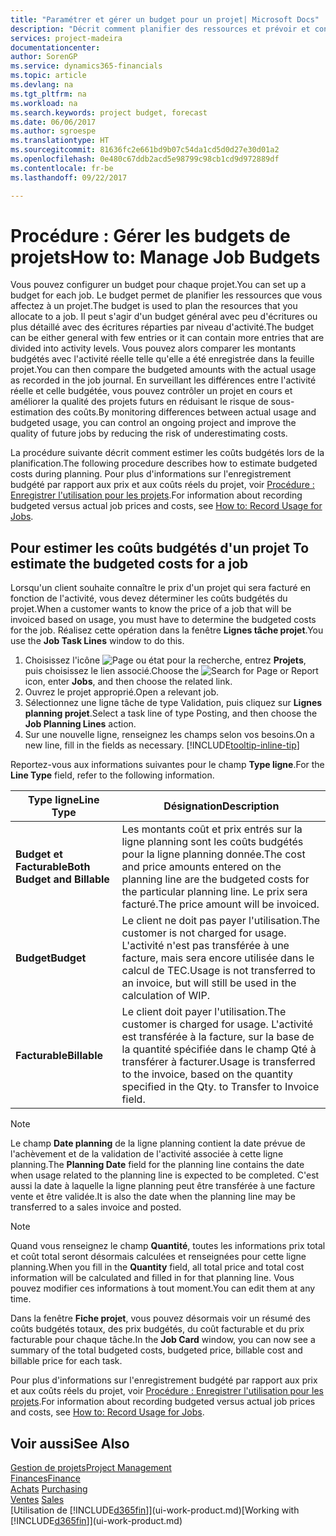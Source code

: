 ```yaml
---
title: "Paramétrer et gérer un budget pour un projet| Microsoft Docs"
description: "Décrit comment planifier des ressources et prévoir et contrôler les coûts d'un projet en définissant un budget pour chaque projet."
services: project-madeira
documentationcenter: 
author: SorenGP
ms.service: dynamics365-financials
ms.topic: article
ms.devlang: na
ms.tgt_pltfrm: na
ms.workload: na
ms.search.keywords: project budget, forecast
ms.date: 06/06/2017
ms.author: sgroespe
ms.translationtype: HT
ms.sourcegitcommit: 81636fc2e661bd9b07c54da1cd5d0d27e30d01a2
ms.openlocfilehash: 0e480c67ddb2acd5e98799c98cb1cd9d972889df
ms.contentlocale: fr-be
ms.lasthandoff: 09/22/2017

---
```

# <a name="how-to-manage-job-budgets"></a><span data-ttu-id="f8d15-103">Procédure : Gérer les budgets de projets</span><span class="sxs-lookup"><span data-stu-id="f8d15-103">How to: Manage Job Budgets</span></span>
<span data-ttu-id="f8d15-104">Vous pouvez configurer un budget pour chaque projet.</span><span class="sxs-lookup"><span data-stu-id="f8d15-104">You can set up a budget for each job.</span></span> <span data-ttu-id="f8d15-105">Le budget permet de planifier les ressources que vous affectez à un projet.</span><span class="sxs-lookup"><span data-stu-id="f8d15-105">The budget is used to plan the resources that you allocate to a job.</span></span> <span data-ttu-id="f8d15-106">Il peut s'agir d'un budget général avec peu d'écritures ou plus détaillé avec des écritures réparties par niveau d'activité.</span><span class="sxs-lookup"><span data-stu-id="f8d15-106">The budget can be either general with few entries or it can contain more entries that are divided into activity levels.</span></span> <span data-ttu-id="f8d15-107">Vous pouvez alors comparer les montants budgétés avec l'activité réelle telle qu'elle a été enregistrée dans la feuille projet.</span><span class="sxs-lookup"><span data-stu-id="f8d15-107">You can then compare the budgeted amounts with the actual usage as recorded in the job journal.</span></span> <span data-ttu-id="f8d15-108">En surveillant les différences entre l'activité réelle et celle budgétée, vous pouvez contrôler un projet en cours et améliorer la qualité des projets futurs en réduisant le risque de sous-estimation des coûts.</span><span class="sxs-lookup"><span data-stu-id="f8d15-108">By monitoring differences between actual usage and budgeted usage, you can control an ongoing project and improve the quality of future jobs by reducing the risk of underestimating costs.</span></span>

<span data-ttu-id="f8d15-109">La procédure suivante décrit comment estimer les coûts budgétés lors de la planification.</span><span class="sxs-lookup"><span data-stu-id="f8d15-109">The following procedure describes how to estimate budgeted costs during planning.</span></span> <span data-ttu-id="f8d15-110">Pour plus d'informations sur l'enregistrement budgété par rapport aux prix et aux coûts réels du projet, voir [Procédure : Enregistrer l'utilisation pour les projets](projects-how-record-job-usage.md).</span><span class="sxs-lookup"><span data-stu-id="f8d15-110">For information about recording budgeted versus actual job prices and costs, see [How to: Record Usage for Jobs](projects-how-record-job-usage.md).</span></span>  

## <span data-ttu-id="f8d15-111"><a name="JobBudgetCosts"></a> Pour estimer les coûts budgétés d'un projet</span><span class="sxs-lookup"><span data-stu-id="f8d15-111"><a name="JobBudgetCosts"></a> To estimate the budgeted costs for a job</span></span>
<span data-ttu-id="f8d15-112">Lorsqu'un client souhaite connaître le prix d'un projet qui sera facturé en fonction de l'activité, vous devez déterminer les coûts budgétés du projet.</span><span class="sxs-lookup"><span data-stu-id="f8d15-112">When a customer wants to know the price of a job that will be invoiced based on usage, you must have to determine the budgeted costs for the job.</span></span> <span data-ttu-id="f8d15-113">Réalisez cette opération dans la fenêtre **Lignes tâche projet**.</span><span class="sxs-lookup"><span data-stu-id="f8d15-113">You use the **Job Task Lines** window to do this.</span></span>

1. <span data-ttu-id="f8d15-114">Choisissez l'icône ![Page ou état pour la recherche](media/ui-search/search_small.png "Page ou état pour la recherche"), entrez **Projets**, puis choisissez le lien associé.</span><span class="sxs-lookup"><span data-stu-id="f8d15-114">Choose the ![Search for Page or Report](media/ui-search/search_small.png "Search for Page or Report icon") icon, enter **Jobs**, and then choose the related link.</span></span>  
2. <span data-ttu-id="f8d15-115">Ouvrez le projet approprié.</span><span class="sxs-lookup"><span data-stu-id="f8d15-115">Open a relevant job.</span></span>
3. <span data-ttu-id="f8d15-116">Sélectionnez une ligne tâche de type Validation, puis cliquez sur **Lignes planning projet**.</span><span class="sxs-lookup"><span data-stu-id="f8d15-116">Select a task line of type Posting, and then choose the **Job Planning Lines** action.</span></span>
4. <span data-ttu-id="f8d15-117">Sur une nouvelle ligne, renseignez les champs selon vos besoins.</span><span class="sxs-lookup"><span data-stu-id="f8d15-117">On a new line, fill in the fields as necessary.</span></span> [!INCLUDE[tooltip-inline-tip](includes/tooltip-inline-tip_md.md)]   

<span data-ttu-id="f8d15-118">Reportez-vous aux informations suivantes pour le champ **Type ligne**.</span><span class="sxs-lookup"><span data-stu-id="f8d15-118">For the **Line Type** field, refer to the following information.</span></span>  

| <span data-ttu-id="f8d15-119">Type ligne</span><span class="sxs-lookup"><span data-stu-id="f8d15-119">Line Type</span></span> | <span data-ttu-id="f8d15-120">Désignation</span><span class="sxs-lookup"><span data-stu-id="f8d15-120">Description</span></span> |
| --- | --- |
| <span data-ttu-id="f8d15-121">**Budget et Facturable**</span><span class="sxs-lookup"><span data-stu-id="f8d15-121">**Both Budget and Billable**</span></span> |<span data-ttu-id="f8d15-122">Les montants coût et prix entrés sur la ligne planning sont les coûts budgétés pour la ligne planning donnée.</span><span class="sxs-lookup"><span data-stu-id="f8d15-122">The cost and price amounts entered on the planning line are the budgeted costs for the particular planning line.</span></span> <span data-ttu-id="f8d15-123">Le prix sera facturé.</span><span class="sxs-lookup"><span data-stu-id="f8d15-123">The price amount will be invoiced.</span></span> |
| <span data-ttu-id="f8d15-124">**Budget**</span><span class="sxs-lookup"><span data-stu-id="f8d15-124">**Budget**</span></span> |<span data-ttu-id="f8d15-125">Le client ne doit pas payer l'utilisation.</span><span class="sxs-lookup"><span data-stu-id="f8d15-125">The customer is not charged for usage.</span></span> <span data-ttu-id="f8d15-126">L'activité n'est pas transférée à une facture, mais sera encore utilisée dans le calcul de TEC.</span><span class="sxs-lookup"><span data-stu-id="f8d15-126">Usage is not transferred to an invoice, but will still be used in the calculation of WIP.</span></span> |
| <span data-ttu-id="f8d15-127">**Facturable**</span><span class="sxs-lookup"><span data-stu-id="f8d15-127">**Billable**</span></span> |<span data-ttu-id="f8d15-128">Le client doit payer l'utilisation.</span><span class="sxs-lookup"><span data-stu-id="f8d15-128">The customer is charged for usage.</span></span> <span data-ttu-id="f8d15-129">L'activité est transférée à la facture, sur la base de la quantité spécifiée dans le champ Qté à transférer à facturer.</span><span class="sxs-lookup"><span data-stu-id="f8d15-129">Usage is transferred to the invoice, based on the quantity specified in the Qty. to Transfer to Invoice field.</span></span> |

> [!NOTE]  
>   <span data-ttu-id="f8d15-130">Le champ **Date planning** de la ligne planning contient la date prévue de l'achèvement et de la validation de l'activité associée à cette ligne planning.</span><span class="sxs-lookup"><span data-stu-id="f8d15-130">The **Planning Date** field for the planning line contains the date when usage related to the planning line is expected to be completed.</span></span> <span data-ttu-id="f8d15-131">C'est aussi la date à laquelle la ligne planning peut être transférée à une facture vente et être validée.</span><span class="sxs-lookup"><span data-stu-id="f8d15-131">It is also the date when the planning line may be transferred to a sales invoice and posted.</span></span>  

> [!NOTE]  
>   <span data-ttu-id="f8d15-132">Quand vous renseignez le champ **Quantité**, toutes les informations prix total et coût total seront désormais calculées et renseignées pour cette ligne planning.</span><span class="sxs-lookup"><span data-stu-id="f8d15-132">When you fill in the **Quantity** field, all total price and total cost information will be calculated and filled in for that planning line.</span></span> <span data-ttu-id="f8d15-133">Vous pouvez modifier ces informations à tout moment.</span><span class="sxs-lookup"><span data-stu-id="f8d15-133">You can edit them at any time.</span></span>

<span data-ttu-id="f8d15-134">Dans la fenêtre **Fiche projet**, vous pouvez désormais voir un résumé des coûts budgétés totaux, des prix budgétés, du coût facturable et du prix facturable pour chaque tâche.</span><span class="sxs-lookup"><span data-stu-id="f8d15-134">In the **Job Card** window, you can now see a summary of the total budgeted costs, budgeted price, billable cost and billable price for each task.</span></span>

<span data-ttu-id="f8d15-135">Pour plus d'informations sur l'enregistrement budgété par rapport aux prix et aux coûts réels du projet, voir [Procédure : Enregistrer l'utilisation pour les projets](projects-how-record-job-usage.md).</span><span class="sxs-lookup"><span data-stu-id="f8d15-135">For information about recording budgeted versus actual job prices and costs, see [How to: Record Usage for Jobs](projects-how-record-job-usage.md).</span></span>

## <a name="see-also"></a><span data-ttu-id="f8d15-136">Voir aussi</span><span class="sxs-lookup"><span data-stu-id="f8d15-136">See Also</span></span>
[<span data-ttu-id="f8d15-137">Gestion de projets</span><span class="sxs-lookup"><span data-stu-id="f8d15-137">Project Management</span></span>](projects-manage-projects.md)  
[<span data-ttu-id="f8d15-138">Finances</span><span class="sxs-lookup"><span data-stu-id="f8d15-138">Finance</span></span>](finance.md)  
<span data-ttu-id="f8d15-139">[Achats](purchasing-manage-purchasing.md)       </span><span class="sxs-lookup"><span data-stu-id="f8d15-139">[Purchasing](purchasing-manage-purchasing.md)       </span></span>  
<span data-ttu-id="f8d15-140">[Ventes](sales-manage-sales.md)    </span><span class="sxs-lookup"><span data-stu-id="f8d15-140">[Sales](sales-manage-sales.md)    </span></span>  
<span data-ttu-id="f8d15-141">[Utilisation de [!INCLUDE[d365fin](includes/d365fin_md.md)]](ui-work-product.md)</span><span class="sxs-lookup"><span data-stu-id="f8d15-141">[Working with [!INCLUDE[d365fin](includes/d365fin_md.md)]](ui-work-product.md)</span></span>  

